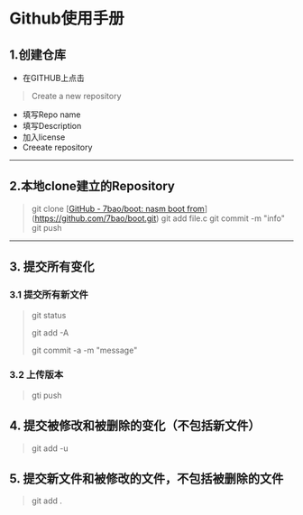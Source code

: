 # Github使用手册
## 1.创建仓库
- 在GITHUB上点击
> Create a new repository
- 填写Repo name 
- 填写Description
- 加入license
- Creeate repository
---
## 2.本地clone建立的Repository
> git clone [[GitHub - 7bao/boot: nasm boot from](https://github.com/7bao/boot.git)](https://github.com/7bao/boot.git)
> git add file.c
> git commit -m "info"
> git push

---

## 3. 提交所有变化

### 3.1 提交所有新文件

> git status
>
> git add -A
>
> git commit -a -m "message"

### 3.2  上传版本

> gti push

## 4. 提交被修改和被删除的变化（不包括新文件）

> git add -u

## 5. 提交新文件和被修改的文件，不包括被删除的文件

> git add .